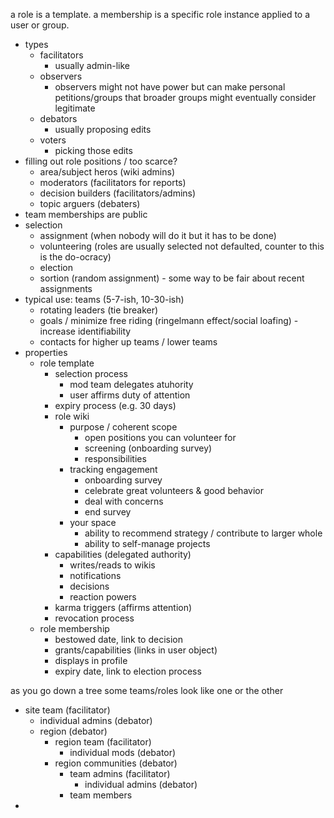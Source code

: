a role is a template. a membership is a specific role instance applied to a user or group.

- types
	- facilitators
		- usually admin-like
	- observers
		- observers might not have power but can make personal petitions/groups that broader groups might eventually consider legitimate
	- debators
		- usually proposing edits
	- voters
		- picking those edits
- filling out role positions / too scarce?
	- area/subject heros (wiki admins)
	- moderators (facilitators for reports)
	- decision builders (facilitators/admins)
	- topic arguers (debaters)
- team memberships are public
- selection
	- assignment (when nobody will do it but it has to be done)
	- volunteering (roles are usually selected not defaulted, counter to this is the do-ocracy)
	- election
	- sortion (random assignment) - some way to be fair about recent assignments
- typical use: teams (5-7-ish, 10-30-ish)
	- rotating leaders (tie breaker)
	- goals / minimize free riding (ringelmann effect/social loafing) - increase identifiability
	- contacts for higher up teams / lower teams
- properties
	- role template
		- selection process
			- mod team delegates atuhority
			- user affirms duty of attention
		- expiry process (e.g. 30 days)
		- role wiki
			- purpose / coherent scope
				- open positions you can volunteer for
				- screening (onboarding survey)
				- responsibilities
			- tracking engagement
				- onboarding survey
				- celebrate great volunteers & good behavior
				- deal with concerns
				- end survey
			- your space
				- ability to recommend strategy / contribute to larger whole
				- ability to self-manage projects
		- capabilities (delegated authority)
			- writes/reads to wikis
			- notifications
			- decisions
			- reaction powers
		- karma triggers (affirms attention)
		- revocation process
	- role membership
		- bestowed date, link to decision
		- grants/capabilities (links in user object)
		- displays in profile
		- expiry date, link to election process

as you go down a tree some teams/roles look like one or the other
- site team (facilitator)
	- individual admins (debator)
	- region (debator)
		- region team (facilitator)
			- individual mods (debator)
		- region communities (debator)
			- team admins (facilitator)
				- individual admins (debator)
			- team members
- 